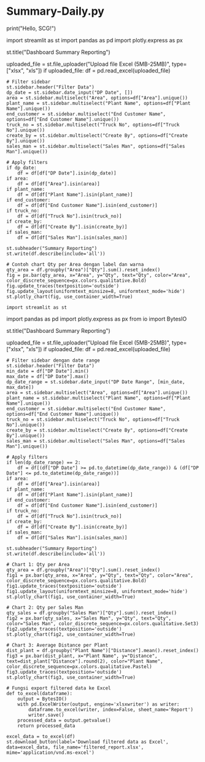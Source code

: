 # Summary-Daily.py
print("Hello, SCG!")

import streamlit as st
import pandas as pd
import plotly.express as px

st.title("Dashboard Summary Reporting")

uploaded_file = st.file_uploader("Upload file Excel (5MB-25MB)", type=["xlsx", "xls"])
if uploaded_file:
    df = pd.read_excel(uploaded_file)

    # Filter sidebar
    st.sidebar.header("Filter Data")
    dp_date = st.sidebar.date_input("DP Date", [])
    area = st.sidebar.multiselect("Area", options=df["Area"].unique())
    plant_name = st.sidebar.multiselect("Plant Name", options=df["Plant Name"].unique())
    end_customer = st.sidebar.multiselect("End Customer Name", options=df["End Customer Name"].unique())
    truck_no = st.sidebar.multiselect("Truck No", options=df["Truck No"].unique())
    create_by = st.sidebar.multiselect("Create By", options=df["Create By"].unique())
    sales_man = st.sidebar.multiselect("Sales Man", options=df["Sales Man"].unique())

    # Apply filters
    if dp_date:
        df = df[df["DP Date"].isin(dp_date)]
    if area:
        df = df[df["Area"].isin(area)]
    if plant_name:
        df = df[df["Plant Name"].isin(plant_name)]
    if end_customer:
        df = df[df["End Customer Name"].isin(end_customer)]
    if truck_no:
        df = df[df["Truck No"].isin(truck_no)]
    if create_by:
        df = df[df["Create By"].isin(create_by)]
    if sales_man:
        df = df[df["Sales Man"].isin(sales_man)]

    st.subheader("Summary Reporting")
    st.write(df.describe(include='all'))

    # Contoh chart Qty per Area dengan label dan warna
    qty_area = df.groupby("Area")["Qty"].sum().reset_index()
    fig = px.bar(qty_area, x="Area", y="Qty", text="Qty", color="Area", color_discrete_sequence=px.colors.qualitative.Bold)
    fig.update_traces(textposition='outside')
    fig.update_layout(uniformtext_minsize=8, uniformtext_mode='hide')
    st.plotly_chart(fig, use_container_width=True)
    
    import streamlit as st
import pandas as pd
import plotly.express as px
from io import BytesIO

st.title("Dashboard Summary Reporting")

uploaded_file = st.file_uploader("Upload file Excel (5MB-25MB)", type=["xlsx", "xls"])
if uploaded_file:
    df = pd.read_excel(uploaded_file)

    # Filter sidebar dengan date range
    st.sidebar.header("Filter Data")
    min_date = df["DP Date"].min()
    max_date = df["DP Date"].max()
    dp_date_range = st.sidebar.date_input("DP Date Range", [min_date, max_date])
    area = st.sidebar.multiselect("Area", options=df["Area"].unique())
    plant_name = st.sidebar.multiselect("Plant Name", options=df["Plant Name"].unique())
    end_customer = st.sidebar.multiselect("End Customer Name", options=df["End Customer Name"].unique())
    truck_no = st.sidebar.multiselect("Truck No", options=df["Truck No"].unique())
    create_by = st.sidebar.multiselect("Create By", options=df["Create By"].unique())
    sales_man = st.sidebar.multiselect("Sales Man", options=df["Sales Man"].unique())

    # Apply filters
    if len(dp_date_range) == 2:
        df = df[(df["DP Date"] >= pd.to_datetime(dp_date_range)) & (df["DP Date"] <= pd.to_datetime(dp_date_range))]
    if area:
        df = df[df["Area"].isin(area)]
    if plant_name:
        df = df[df["Plant Name"].isin(plant_name)]
    if end_customer:
        df = df[df["End Customer Name"].isin(end_customer)]
    if truck_no:
        df = df[df["Truck No"].isin(truck_no)]
    if create_by:
        df = df[df["Create By"].isin(create_by)]
    if sales_man:
        df = df[df["Sales Man"].isin(sales_man)]

    st.subheader("Summary Reporting")
    st.write(df.describe(include='all'))

    # Chart 1: Qty per Area
    qty_area = df.groupby("Area")["Qty"].sum().reset_index()
    fig1 = px.bar(qty_area, x="Area", y="Qty", text="Qty", color="Area", color_discrete_sequence=px.colors.qualitative.Bold)
    fig1.update_traces(textposition='outside')
    fig1.update_layout(uniformtext_minsize=8, uniformtext_mode='hide')
    st.plotly_chart(fig1, use_container_width=True)

    # Chart 2: Qty per Sales Man
    qty_sales = df.groupby("Sales Man")["Qty"].sum().reset_index()
    fig2 = px.bar(qty_sales, x="Sales Man", y="Qty", text="Qty", color="Sales Man", color_discrete_sequence=px.colors.qualitative.Set3)
    fig2.update_traces(textposition='outside')
    st.plotly_chart(fig2, use_container_width=True)

    # Chart 3: Average Distance per Plant
    dist_plant = df.groupby("Plant Name")["Distance"].mean().reset_index()
    fig3 = px.bar(dist_plant, x="Plant Name", y="Distance", text=dist_plant["Distance"].round(2), color="Plant Name", color_discrete_sequence=px.colors.qualitative.Pastel)
    fig3.update_traces(textposition='outside')
    st.plotly_chart(fig3, use_container_width=True)

    # Fungsi export filtered data ke Excel
    def to_excel(dataframe):
        output = BytesIO()
        with pd.ExcelWriter(output, engine='xlsxwriter') as writer:
            dataframe.to_excel(writer, index=False, sheet_name='Report')
            writer.save()
        processed_data = output.getvalue()
        return processed_data

    excel_data = to_excel(df)
    st.download_button(label='Download filtered data as Excel', data=excel_data, file_name='filtered_report.xlsx', mime='application/vnd.ms-excel')
